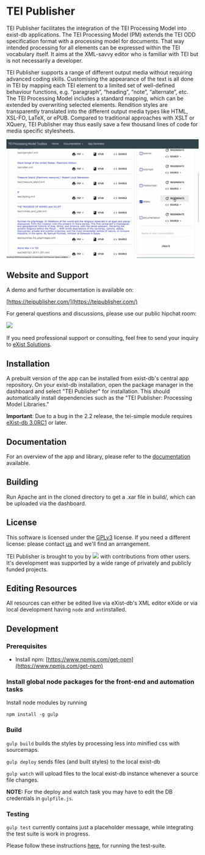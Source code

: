 # TEI Publisher

TEI Publisher facilitates the integration of the TEI Processing Model into exist-db applications. The TEI Processing Model (PM) extends the TEI ODD specification format with a processing model for documents. That way intended processing for all elements can be expressed within the TEI vocabulary itself. It aims at the XML-savvy editor who is familiar with TEI but is not necessarily a developer.

TEI Publisher supports a range of different output media without requiring advanced coding skills. Customising the appearance of the text is all done in TEI by mapping each TEI element to a limited set of well-defined behaviour functions, e.g. “paragraph”, “heading”, “note”, “alternate”, etc. The TEI Processing Model includes a standard mapping, which can be extended by overwriting selected elements. Rendition styles are transparently translated into the different output media types like HTML, XSL-FO, LaTeX, or ePUB. Compared to traditional approaches with XSLT or XQuery, TEI Publisher may thus easily save a few thousand lines of code for media specific stylesheets.

![Editing an ODD](data/doc/EditODD.gif)

## Website and Support

A demo and further documentation is available on:

[https://teipublisher.com/](https://teipublisher.com/)

For general questions and discussions, please use our public hipchat room:

<a href="https://www.hipchat.com/gROkvVTMA">
<img src="https://www.hipchat.com/img/design_align/hipchat-logo-small.svg" width="128"/>
</a>

If you need professional support or consulting, feel free to send your inquiry to [eXist Solutions](mailto:mail@existsolutions.com).

## Installation

A prebuilt version of the app can be installed from exist-db's central app repository. On your exist-db installation, open the package manager in the dashboard and select "TEI Publisher" for installation. This should automatically install dependencies such as the "TEI Publisher: Processing Model Libraries."

**Important**: Due to a bug in the 2.2 release, the tei-simple module requires [eXist-db 3.0RC1](https://bintray.com/existdb/releases/exist/3.0.RC1/view/files) or later.

## Documentation

For an overview of the app and library, please refer to the [documentation](http://teipublisher.com/exist/apps/tei-publisher/doc/documentation.xml) available.

## Building

Run Apache ant in the cloned directory to get a .xar file in build/, which can be uploaded
via the dashboard.

## License

This software is licensed under the [GPLv3](https://www.gnu.org/licenses/gpl-3.0.en.html) license. If you need a different license: please contact [us](mailto:mail@existsolutions.com) and we'll find an arrangement.

TEI Publisher is brought to you by <a href="http://existsolutions.com"><img src="http://teipublisher.com/img/existsolutions.svg" width="128"/></a> with contributions from other users. It's development was supported by a wide range of privately and publicly funded projects.

## Editing Resources

All resources can either be edited live via eXist-db's XML editor eXide or via local development having `node` and `ant`installed.

## Development

### Prerequisites
*   Install npm: [https://www.npmjs.com/get-npm](https://www.npmjs.com/get-npm)


### Install global node packages for the front-end and automation tasks

Install node modules by running

    npm install -g gulp


### Build

`gulp build` builds the styles by processing less into minified css with sourcemaps.

`gulp deploy` sends files (and built styles) to the local exist-db

`gulp watch` will upload files to the local exist-db instance whenever a source file changes.

**NOTE:** For the deploy and watch task you may have to edit the DB credentials in `gulpfile.js`.

### Testing
`gulp test` currently contains just a placeholder message, while integrating the test suite is work in progress.

Please follow these instructions [here](http://gitlab.existsolutions.com/tei-publisher/tei-publisher-app/tree/master/webtest), for running the test-suite.
